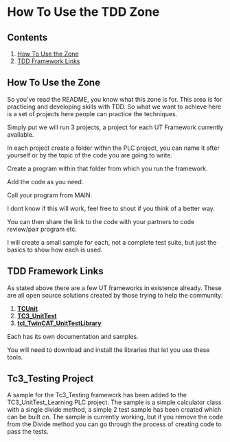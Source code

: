 # How To Use the TDD Zone

## Contents

1. [How To Use the Zone](#how-to-use-the-zone)
2. [TDD Framework Links](#tdd-framework-links)

## How To Use the Zone

So you've read the README, you know what this zone is for. This area is for practicing and developing skills with TDD. So what we want to achieve here is a set of projects here people can practice the techniques.

Simply put we will run 3 projects, a project for each UT Framework currently available.

In each project create a folder within the PLC project, you can name it after yourself or by the topic of the code you are going to write.

Create a program within that folder from which you run the framework.

Add the code as you need. 

Call your program from MAIN.

I dont know if this will work, feel free to shout if you think of a better way.

You can then share the link to the code with your partners to code review/pair program etc.

I will create a small sample for each, not a complete test suite, but just the basics to show how each is used.

## TDD Framework Links

As stated above there are a few UT frameworks in existence already. These are all open source solutions created by those trying to help the community:

1. **[TCUnit](https://github.com/tcunit)**
2. **[TC3_UnitTest](https://github.com/PeterZerlauth/Tc3_UnitTest)**
3. **[tcl_TwinCAT_UnitTestLibrary](https://github.com/RedRockControls/tcl_TwinCAT_UnitTestLibrary)**

Each has its own documentation and samples.

You will need to download and install the libraries that let you use these tools.

## Tc3_Testing Project

A sample for the Tc3_Testing framework has been added to the TC3_UnitTest_Learning PLC project. The sample is a simple calculator class with a single divide method, a simple 2 test sample has been created which can be built on. The sample is currently working, but if you remove the code from the Divide method you can go through the process of creating code to pass the tests.